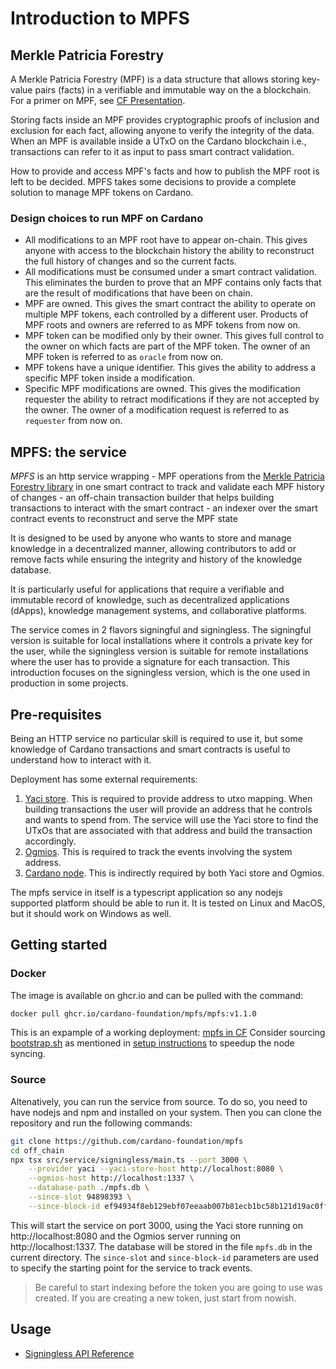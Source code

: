 # Introduction to MPFS

## Merkle Patricia Forestry

A Merkle Patricia Forestry (MPF) is a data structure that allows storing key-value pairs (facts) in a verifiable and immutable way on the a blockchain.
For a primer on MPF, see [CF Presentation](https://cardanofoundation.org/blog/merkle-patricia-tries-deep-dive).

Storing facts inside an MPF provides cryptographic proofs of inclusion and exclusion for each fact, allowing anyone to verify the integrity of the data. When an MPF is available inside a UTxO on the Cardano blockchain i.e., transactions can refer to it as input to pass smart contract validation.

How to provide and access MPF's facts and how to publish the MPF root is left to be decided.
MPFS takes some decisions to provide a complete solution to manage MPF tokens on Cardano.

### Design choices to run MPF on Cardano

- All modifications to an MPF root have to appear on-chain. This gives anyone with access to the blockchain history the ability to reconstruct the full history of changes and so the current facts.
- All modifications must be consumed under a smart contract validation. This eliminates the burden to prove that an MPF contains only facts that are the result of modifications that have been on chain.
- MPF are owned. This gives the smart contract the ability to operate on multiple MPF tokens, each controlled by a different user. Products of MPF roots and owners are referred to as MPF tokens from now on.
- MPF token can be modified only by their owner. This gives full control to the owner on which facts are part of the MPF token. The owner of an MPF token is referred to as `oracle` from now on.
- MPF tokens have a unique identifier. This gives the ability to address a specific MPF token inside a modification.
- Specific MPF modifications are owned. This gives the modification requester the ability to retract modifications if they are not accepted by the owner. The owner of a modification request is referred to as `requester` from now on.

## MPFS: the service
_MPFS_ is an http service wrapping
    - MPF operations from the [Merkle Patricia Forestry library](https://github.com/aiken-lang/merkle-patricia-forestry) in one smart contract to track and validate each MPF history of changes
    - an off-chain transaction builder that helps building transactions to interact with the smart contract
    - an indexer over the smart contract events to reconstruct and serve the MPF state

It is designed to be used by anyone who wants to store and manage knowledge in a decentralized manner, allowing contributors to add or remove facts while ensuring the integrity and history of the knowledge database.

It is particularly useful for applications that require a verifiable and immutable record of knowledge, such as decentralized applications (dApps), knowledge management systems, and collaborative platforms.

The service comes in 2 flavors signingful and signingless. The signingful version is suitable for local installations where it controls a private key for the user, while the signingless version is suitable for remote installations where the user has to provide a signature for each transaction. This introduction focuses on the signingless version, which is the one used in production in some projects.

## Pre-requisites

Being an HTTP service no particular skill is required to use it, but some knowledge of Cardano transactions and smart contracts is useful to understand how to interact with it.

Deployment has some external requirements:
1. [Yaci store](https://github.com/bloxbean/yaci-store). This is required to provide address to utxo mapping. When building transactions the user will provide an address that he controls and wants to spend from. The service will use the Yaci store to find the UTxOs that are associated with that address and build the transaction accordingly.
2. [Ogmios](https://github.com/cardanoSolutions/ogmios). This is required to track the events involving the system address.
3. [Cardano node](https://github.com/intersectMBO/cardano-node). This is indirectly required by both Yaci store and Ogmios.

The mpfs service in itself is a typescript application so any nodejs supported platform should be able to run it. It is tested on Linux and MacOS, but it should work on Windows as well.

## Getting started

### Docker

The image is available on ghcr.io and can be pulled with the command:

```bash
docker pull ghcr.io/cardano-foundation/mpfs/mpfs:v1.1.0
```

This is an expample of a working deployment: [mpfs in CF](https://github.com/cardano-foundation/hal/blob/main/docs/deployment/mpfs/docker-compose.yml)
Consider sourcing [bootstrap.sh](https://github.com/cardano-foundation/hal/blob/main/docs/deployment/mpfs/bootstrap.sh) as mentioned in [setup instructions](https://github.com/cardano-foundation/hal/blob/main/docs/deployment/mpfs/README.md) to speedup the node syncing.

### Source

Altenatively, you can run the service from source. To do so, you need to have nodejs and npm and installed on your system. Then you can clone the repository and run the following commands:

```bash
git clone https://github.com/cardano-foundation/mpfs
cd off_chain
npx tsx src/service/signingless/main.ts --port 3000 \
    --provider yaci --yaci-store-host http://localhost:8080 \
    --ogmios-host http://localhost:1337 \
    --database-path ./mpfs.db \
    --since-slot 94898393 \
    --since-block-id ef94934f8eb129ebf07eeaab007b81ecb1bc58b121d19ac0ffe81f928bf56cc
```

This will start the service on port 3000, using the Yaci store running on http://localhost:8080 and the Ogmios server running on http://localhost:1337. The database will be stored in the file `mpfs.db` in the current directory. The `since-slot` and `since-block-id` parameters are used to specify the starting point for the service to track events.

> Be careful to start indexing before the token you are going to use was created. If you are creating a new token, just start from nowish.

## Usage

- [Signingless API Reference](https://mpfs.plutimus.com/api-docs)
